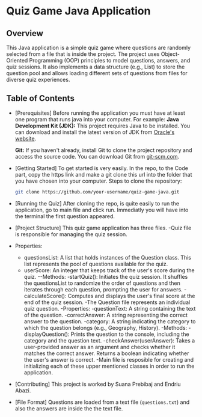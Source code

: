 # Quiz Game Java Application

## Overview

This Java application is a simple quiz game where questions are randomly selected from a file that is inside the project. The project uses Object-Oriented Programming (OOP) principles to model questions, answers, and quiz sessions. It also implements a data structure (e.g., List) to store the question pool and allows loading different sets of questions from files for diverse quiz experiences.

## Table of Contents
- [Prerequisites]
    Before running the application you must have at least one program that runs java into your computer. For example:
    **Java Development Kit (JDK):** This project requires Java to be installed. You can download and install the latest version of JDK from [Oracle's website](https://www.oracle.com/java/technologies/javase-downloads.html).

    **Git:** If you haven't already, install Git to clone the project repository and access the source code. You can download Git from [git-scm.com](https://git-scm.com/downloads).
- [Getting Started]
  To get started is very easily. In the repo, to the Code part, copy the https link and make a git clone this url into the folder that you have chosen into your computer.
  Steps to  clone the repository:

    ```bash
    git clone https://github.com/your-username/quiz-game-java.git
    ```
- [Running the Quiz]
After cloning the repo, is quite easily to run the application, go to main file and click run. Immediatly you will have into the terminal the first question appeared.
- [Project Structure]
  This quiz game application has three files.
  -Quiz file is responsible for managing the quiz session.
 - Properties:
   - questionsList: A list that holds instances of the Question class. This list represents the pool of questions available for the quiz.
   - userScore: An integer that keeps track of the user's score during the quiz.
 --Methods:
   -startQuiz(): Initiates the quiz session. It shuffles the questionsList to randomize the order of questions and then iterates through each question, prompting the user for answers.
   -calculateScore(): Computes and displays the user's final score at the end of the quiz session.
-The Question file represents an individual quiz question. 
  -Properties:
    -questionText: A string containing the text of the question.
    -correctAnswer: A string representing the correct answer to the question.
    -category: A string indicating the category to which the question belongs (e.g., Geography, History).
  -Methods:
    -displayQuestion(): Prints the question to the console, including the category and the question text.
    -checkAnswer(userAnswer): Takes a user-provided answer as an argument and checks whether it matches the correct answer. Returns a boolean indicating whether the user's answer is correct.
  -Main file is resposible for creating and initializing each of these upper mentioned classes in order to run the application.
- [Contributing]
  This project is worked by Suana Prebibaj and Endriu Abazi.
- [File Format]
 Questions are loaded from a text file (`questions.txt`) and also the answers are inside the the text file.



